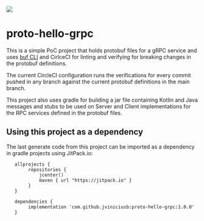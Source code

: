 [![](https://jitpack.io/v/jviniciusb/proto-hello-grpc.svg)](https://jitpack.io/#jviniciusb/proto-hello-grpc)
# proto-hello-grpc

This is a simple PoC project that holds protobuf files for a gRPC service and uses [buf CLI](https://buf.build/product/cli/) and CirlceCI for linting and verifying for breaking changes in the protobuf definitions.

The current CircleCI configuration runs the verifications for every commit pushed in any branch against the current protobuf definitions in the main branch.

This project also uses gradle for building a jar file containing Kotlin and Java messages and stubs to be used on Server and Client implementations for the RPC services defined in the protobuf files.


## Using this project as a dependency

The last generate code from this project can be imported as a dependency in gradle projects using JitPack.io:

```
   allprojects {
        repositories {
            jcenter()
            maven { url "https://jitpack.io" }
        }
   }

   dependencies {
        implementation 'com.github.jviniciusb:proto-hello-grpc:1.0.0'
   }

```
